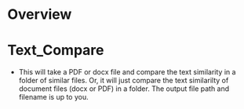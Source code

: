 # Overview


# Text_Compare  
- This will take a PDF or docx file and compare the text similarity in a folder of similar files.   Or, it will just compare the text similarilty of document files (docx or PDF) in a folder.   The output file path and filename is up to you.
